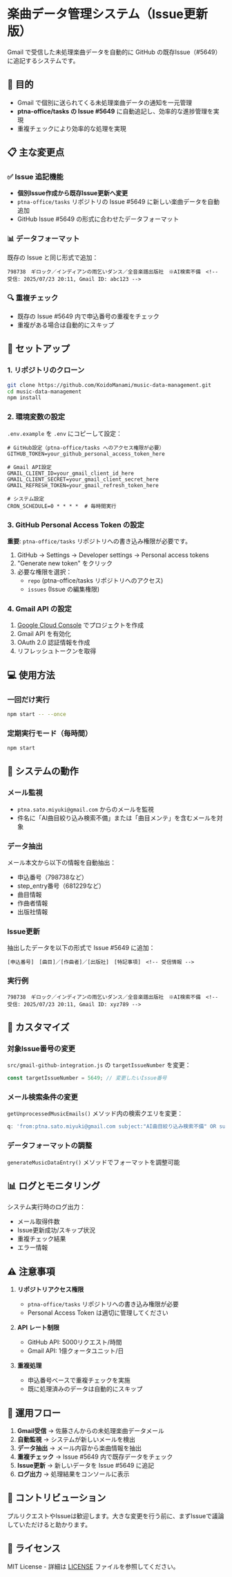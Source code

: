 # 楽曲データ管理システム（Issue更新版）

Gmail で受信した未処理楽曲データを自動的に GitHub の既存Issue（#5649）に追記するシステムです。

## 🎯 目的

- Gmail で個別に送られてくる未処理楽曲データの通知を一元管理
- **ptna-office/tasks の Issue #5649** に自動追記し、効率的な進捗管理を実現
- 重複チェックにより効率的な処理を実現

## 📋 主な変更点

### ✅ Issue 追記機能
- **個別Issue作成から既存Issue更新へ変更**
- `ptna-office/tasks` リポジトリの Issue #5649 に新しい楽曲データを自動追加
- GitHub Issue #5649 の形式に合わせたデータフォーマット

### 📊 データフォーマット
既存の Issue と同じ形式で追加：
```
798738　ギロック／インディアンの雨乞いダンス／全音楽譜出版社　※AI検索不備　<!-- 受信: 2025/07/23 20:11, Gmail ID: abc123 -->
```

### 🔍 重複チェック
- 既存の Issue #5649 内で申込番号の重複をチェック
- 重複がある場合は自動的にスキップ

## 🚀 セットアップ

### 1. リポジトリのクローン
```bash
git clone https://github.com/KoidoManami/music-data-management.git
cd music-data-management
npm install
```

### 2. 環境変数の設定
`.env.example` を `.env` にコピーして設定：

```env
# GitHub設定（ptna-office/tasks へのアクセス権限が必要）
GITHUB_TOKEN=your_github_personal_access_token_here

# Gmail API設定
GMAIL_CLIENT_ID=your_gmail_client_id_here
GMAIL_CLIENT_SECRET=your_gmail_client_secret_here
GMAIL_REFRESH_TOKEN=your_gmail_refresh_token_here

# システム設定
CRON_SCHEDULE=0 * * * *  # 毎時間実行
```

### 3. GitHub Personal Access Token の設定
**重要**: `ptna-office/tasks` リポジトリへの書き込み権限が必要です。

1. GitHub → Settings → Developer settings → Personal access tokens
2. "Generate new token" をクリック
3. 必要な権限を選択：
   - `repo` (ptna-office/tasks リポジトリへのアクセス)
   - `issues` (Issue の編集権限)

### 4. Gmail API の設定
1. [Google Cloud Console](https://console.cloud.google.com/) でプロジェクトを作成
2. Gmail API を有効化
3. OAuth 2.0 認証情報を作成
4. リフレッシュトークンを取得

## 💻 使用方法

### 一回だけ実行
```bash
npm start -- --once
```

### 定期実行モード（毎時間）
```bash
npm start
```

## 📝 システムの動作

### メール監視
- `ptna.sato.miyuki@gmail.com` からのメールを監視
- 件名に「AI曲目絞り込み検索不備」または「曲目メンテ」を含むメールを対象

### データ抽出
メール本文から以下の情報を自動抽出：
- 申込番号（798738など）
- step_entry番号（681229など）
- 曲目情報
- 作曲者情報
- 出版社情報

### Issue更新
抽出したデータを以下の形式で Issue #5649 に追加：
```
[申込番号]　[曲目]／[作曲者]／[出版社]　[特記事項]　<!-- 受信情報 -->
```

### 実行例
```
798738　ギロック／インディアンの雨乞いダンス／全音楽譜出版社　※AI検索不備　<!-- 受信: 2025/07/23 20:11, Gmail ID: xyz789 -->
```

## 🔧 カスタマイズ

### 対象Issue番号の変更
`src/gmail-github-integration.js` の `targetIssueNumber` を変更：
```javascript
const targetIssueNumber = 5649; // 変更したいIssue番号
```

### メール検索条件の変更
`getUnprocessedMusicEmails()` メソッド内の検索クエリを変更：
```javascript
q: 'from:ptna.sato.miyuki@gmail.com subject:"AI曲目絞り込み検索不備" OR subject:"曲目メンテ"'
```

### データフォーマットの調整
`generateMusicDataEntry()` メソッドでフォーマットを調整可能

## 📊 ログとモニタリング

システム実行時のログ出力：
- メール取得件数
- Issue更新成功/スキップ状況
- 重複チェック結果
- エラー情報

## ⚠️ 注意事項

1. **リポジトリアクセス権限**
   - `ptna-office/tasks` リポジトリへの書き込み権限が必要
   - Personal Access Token は適切に管理してください

2. **API レート制限**
   - GitHub API: 5000リクエスト/時間
   - Gmail API: 1億クォータユニット/日

3. **重複処理**
   - 申込番号ベースで重複チェックを実施
   - 既に処理済みのデータは自動的にスキップ

## 🔄 運用フロー

1. **Gmail受信** → 佐藤さんからの未処理楽曲データメール
2. **自動監視** → システムが新しいメールを検出
3. **データ抽出** → メール内容から楽曲情報を抽出
4. **重複チェック** → Issue #5649 内で既存データをチェック
5. **Issue更新** → 新しいデータを Issue #5649 に追記
6. **ログ出力** → 処理結果をコンソールに表示

## 🤝 コントリビューション

プルリクエストやIssueは歓迎します。大きな変更を行う前に、まずIssueで議論していただけると助かります。

## 📄 ライセンス

MIT License - 詳細は [LICENSE](LICENSE) ファイルを参照してください。